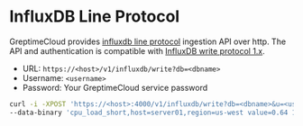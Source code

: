 # InfluxDB Line Protocol

GreptimeCloud provides [influxdb line
protocol](https://docs.influxdata.com/influxdb/cloud/reference/syntax/line-protocol/)
ingestion API over http. The API and authentication is compatible with [InfluxDB
write protocol
1.x](https://docs.influxdata.com/influxdb/v1.8/guides/write_data/#write-data-using-the-influxdb-api).

- URL: `https://<host>/v1/influxdb/write?db=<dbname>`
- Username: `<username>`
- Password: Your GreptimeCloud service password

```sh
curl -i -XPOST 'https://<host>:4000/v1/influxdb/write?db=<dbname>&u=<username>&p=PASSWORD' \
--data-binary 'cpu_load_short,host=server01,region=us-west value=0.64 1434055562000000000'
```
